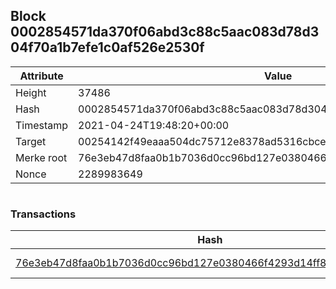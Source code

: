 ## Block 0002854571da370f06abd3c88c5aac083d78d304f70a1b7efe1c0af526e2530f

Attribute | Value
--- | ---
Height | 37486
Hash | 0002854571da370f06abd3c88c5aac083d78d304f70a1b7efe1c0af526e2530f
Timestamp | 2021-04-24T19:48:20+00:00
Target | 00254142f49eaaa504dc75712e8378ad5316cbcead634704b3734b6271167cc4
Merke root | 76e3eb47d8faa0b1b7036d0cc96bd127e0380466f4293d14ff8d6a880af0d4a4
Nonce | 2289983649

```

```

### Transactions

Hash | Amount
--- | ---
[76e3eb47d8faa0b1b7036d0cc96bd127e0380466f4293d14ff8d6a880af0d4a4](76e3eb47d8faa0b1b7036d0cc96bd127e0380466f4293d14ff8d6a880af0d4a4.md) | 10.00000000 SKEPTI 
